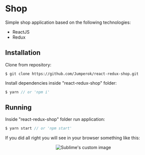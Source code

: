 # Shop

Simple shop application based on the following technologies:
* ReactJS
* Redux

## Installation
Clone from repository:
```
$ git clone https://github.com/Jumperok/react-redux-shop.git
```
Install dependencies inside "react-redux-shop" folder:
```js
$ yarn // or 'npm i'
```
## Running
Inside "react-redux-shop" folder run application:
```js
$ yarn start // or 'npm start'
```
If you did all right you will see in your browser something like this:
<p align="center">
  <img src="https://image.ibb.co/nO80YJ/2018_05_30_22_57_44.png?raw=true" alt="Sublime's custom image"/>
</p>
